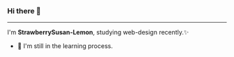 ### Hi there 👋

<hr>

I'm **StrawberrySusan-Lemon**, studying web-design recently.✨


- 🌱 I'm still in the learning process.

<!--
- 🔭 I’m currently working on ...
- 👯 I’m looking to collaborate on ...
- 🤔 I’m looking for help ...
- 💬 Ask me about ...
- 📫 How to reach me: ...
- 😄 Pronouns: ...
- ⚡ Fun fact: ...
-->
